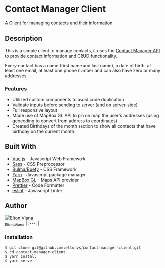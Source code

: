 # Contact Manager Client

A Client for managing contacts and their information

## Description
This is a simple client to manage contacts, it uses the [Contact Manager API](https://github.com/eltonvs/contact-manager-api) to provide contact information and CRUD functionality.

Every contact has a name (first name and last name), a date of birth, at least one email, at least one phone number and can also have zero or many addresses.

### Features
* Utilized custom components to avoid code duplication
* Validate inputs before sending to server (and on server-side)
* Full responsive layout
* Made use of MapBox GL API to pin on map the user's addresses (using geocoding to convert from address to coordinates)
* Created Birthdays of the month section to show all contacts that have birthday on the current month.

## Built With

* [Vue.js](https://vuejs.org/) - Javascript Web Framework
* [Sass](https://sass-lang.com/) - CSS Preprocessor
* [Bulma/Buefy](https://bulma.io/) - CSS Framework
* [Yarn](https://yarnpkg.com/) - Javascript package manager
* [MapBox GL](https://www.mapbox.com/) - Maps API provider
* [Prettier](https://prettier.io/) - Code Formatter
* [eslint](https://eslint.org/) - Javascript Linter

## Author

[![Elton Viana](https://avatars.githubusercontent.com/eltonvs?s=100)<br /><sub>Elton Viana</sub>](https://github.com/eltonvs) 
| :---: | 

### Installation

```shell
$ git clone git@github.com:eltonvs/contact-manager-client.git
$ cd contact-manager-client
$ yarn install
$ yarn serve
```
